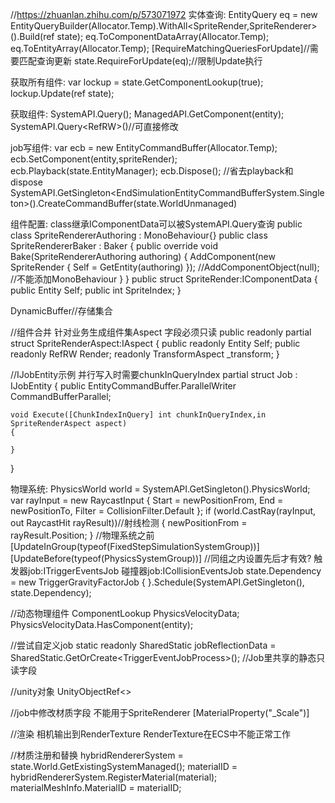 //https://zhuanlan.zhihu.com/p/573071972
实体查询:
EntityQuery eq = new EntityQueryBuilder(Allocator.Temp).WithAll<SpriteRender,SpriteRenderer>().Build(ref state);
eq.ToComponentDataArray<SpriteRender>(Allocator.Temp);
eq.ToEntityArray(Allocator.Temp);
[RequireMatchingQueriesForUpdate]//需要匹配查询更新
state.RequireForUpdate(eq);//限制Update执行

获取所有组件:
var lockup = state.GetComponentLookup<TriggerGravityFactor>(true);
lockup.Update(ref state);

获取组件:
SystemAPI.Query<SpriteRender>();
ManagedAPI.GetComponent<SpriteRenderer>(entity);
SystemAPI.Query<RefRW<SpriteRender>>()//可直接修改

job写组件:
var ecb = new EntityCommandBuffer(Allocator.Temp);
ecb.SetComponent(entity,spriteRender);
ecb.Playback(state.EntityManager);
ecb.Dispose();
//省去playback和dispose
SystemAPI.GetSingleton<EndSimulationEntityCommandBufferSystem.Singleton>().CreateCommandBuffer(state.WorldUnmanaged)

组件配置:
class继承IComponentData可以被SystemAPI.Query查询
public class SpriteRendererAuthoring : MonoBehaviour{}
public class SpriteRendererBaker : Baker<SpriteRendererAuthoring>
{
    public override void Bake(SpriteRendererAuthoring authoring)
    {
        AddComponent(new SpriteRender
        {
            Self = GetEntity(authoring)
        });
        //AddComponentObject(null); //不能添加MonoBehaviour
    }
}
public struct SpriteRender:IComponentData
{
    public Entity Self;
    public int SpriteIndex;
}


DynamicBuffer<T>//存储集合

//组件合并 针对业务生成组件集Aspect 字段必须只读
public readonly partial struct SpriteRenderAspect:IAspect
{
    public readonly Entity Self;
    public readonly RefRW<SpriteRender> Render;
    readonly TransformAspect _transform;
}

//IJobEntity示例 并行写入时需要chunkInQueryIndex
partial struct Job : IJobEntity
{
    public EntityCommandBuffer.ParallelWriter CommandBufferParallel;

    void Execute([ChunkIndexInQuery] int chunkInQueryIndex,in SpriteRenderAspect aspect)
    {

    }
}

物理系统:
PhysicsWorld world = SystemAPI.GetSingleton<PhysicsWorldSingleton>().PhysicsWorld;
var rayInput = new RaycastInput
{
    Start = newPositionFrom,
    End = newPositionTo,
    Filter = CollisionFilter.Default
};
if (world.CastRay(rayInput, out RaycastHit rayResult))//射线检测
{
    newPositionFrom = rayResult.Position;
}
//物理系统之前
[UpdateInGroup(typeof(FixedStepSimulationSystemGroup))]
[UpdateBefore(typeof(PhysicsSystemGroup))] //同组之内设置先后才有效?
触发器job:ITriggerEventsJob
碰撞器job:ICollisionEventsJob
state.Dependency = new TriggerGravityFactorJob
{
}.Schedule(SystemAPI.GetSingleton<SimulationSingleton>(), state.Dependency);

//动态物理组件
ComponentLookup<PhysicsVelocity> PhysicsVelocityData;
PhysicsVelocityData.HasComponent(entity);

//尝试自定义job
static readonly SharedStatic<IntPtr> jobReflectionData = SharedStatic<IntPtr>.GetOrCreate<TriggerEventJobProcess<T>>(); //Job里共享的静态只读字段

//unity对象
UnityObjectRef<>

//job中修改材质字段 不能用于SpriteRenderer
[MaterialProperty("_Scale")]

//渲染 相机输出到RenderTexture
RenderTexture在ECS中不能正常工作

//材质注册和替换
hybridRendererSystem = state.World.GetExistingSystemManaged<EntitiesGraphicsSystem>();
materialID = hybridRendererSystem.RegisterMaterial(material);
materialMeshInfo.MaterialID = materialID;
